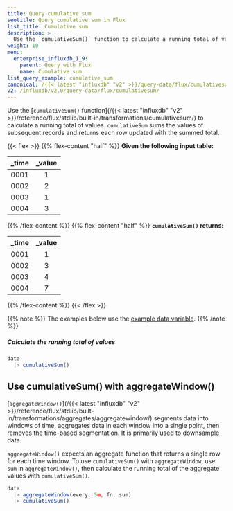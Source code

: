 ```yaml
---
title: Query cumulative sum
seotitle: Query cumulative sum in Flux
list_title: Cumulative sum
description: >
  Use the `cumulativeSum()` function to calculate a running total of values.
weight: 10
menu:
  enterprise_influxdb_1_9:
    parent: Query with Flux
    name: Cumulative sum
list_query_example: cumulative_sum
canonical: /{{< latest "influxdb" "v2" >}}/query-data/flux/cumulativesum/
v2: /influxdb/v2.0/query-data/flux/cumulativesum/
---
```


Use the [`cumulativeSum()` function](/{{< latest "influxdb" "v2" >}}/reference/flux/stdlib/built-in/transformations/cumulativesum/)
to calculate a running total of values.
`cumulativeSum` sums the values of subsequent records and returns each row updated with the summed total.

{{< flex >}}
{{% flex-content "half" %}}
**Given the following input table:**

| _time | _value |
| ----- |:------:|
| 0001  | 1      |
| 0002  | 2      |
| 0003  | 1      |
| 0004  | 3      |
{{% /flex-content %}}
{{% flex-content "half" %}}
**`cumulativeSum()` returns:**

| _time | _value |
| ----- |:------:|
| 0001  | 1      |
| 0002  | 3      |
| 0003  | 4      |
| 0004  | 7      |
{{% /flex-content %}}
{{< /flex >}}

{{% note %}}
The examples below use the [example data variable](/enterprise_influxdb/v1.9/flux/guides/#example-data-variable).
{{% /note %}}

##### Calculate the running total of values
```js
data
  |> cumulativeSum()
```

## Use cumulativeSum() with aggregateWindow()
[`aggregateWindow()`](/{{< latest "influxdb" "v2" >}}/reference/flux/stdlib/built-in/transformations/aggregates/aggregatewindow/)
segments data into windows of time, aggregates data in each window into a single
point, then removes the time-based segmentation.
It is primarily used to downsample data.

`aggregateWindow()` expects an aggregate function that returns a single row for each time window.
To use `cumulativeSum()` with `aggregateWindow`, use `sum` in `aggregateWindow()`,
then calculate the running total of the aggregate values with `cumulativeSum()`.

<!-- -->
```js
data
  |> aggregateWindow(every: 5m, fn: sum)
  |> cumulativeSum()
```
